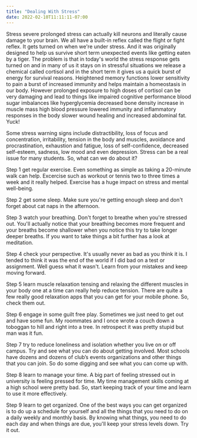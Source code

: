 ```yaml
---
title: "Dealing With Stress"
date: 2022-02-10T11:11:11-07:00
---
```


Stress severe prolonged stress can actually kill neurons and literally cause damage to your brain. We all have a built-in reflex called the flight or fight reflex. It gets turned on when we're under stress. And it was originally designed to help us survive short term unexpected events like getting eaten by a tiger. The problem is that in today's world the stress response gets turned on and in many of us it stays on in stressful situations we release a chemical called cortisol and in the short term it gives us a quick burst of energy for survival reasons. Heightened memory functions lower sensitivity to pain a burst of increased immunity and helps maintain a homeostasis in our body. However prolonged exposure to high doses of cortisol can be very damaging and lead to things like impaired cognitive performance blood sugar imbalances like hyperglycemia decreased bone density increase in muscle mass high blood pressure lowered immunity and inflammatory responses in the body slower wound healing and increased abdominal fat. Yuck!

Some stress warning signs include distractibility, loss of focus and concentration, irritability, tension in the body and muscles, avoidance and procrastination, exhaustion and fatigue, loss of self-confidence, decreased self-esteem, sadness, low mood and even depression. Stress can be a real issue for many students. So, what can we do about it?

Step 1 get regular exercise. Even something as simple as taking a 20-minute walk can help. Excercise such as workout or tennis two to three times a week and it really helped. Exercise has a huge impact on stress and mental well-being. 

Step 2 get some sleep. Make sure you're getting enough sleep and don't forget about cat naps in the afternoon. 

Step 3 watch your breathing. Don't forget to breathe when you're stressed out. You'll actually notice that your breathing becomes more frequent and your breaths become shallower when you notice this try to take longer deeper breaths. If you want to take things a bit further has a look at meditation.

Step 4 check your perspective. It's usually never as bad as you think it is. I tended to think it was the end of the world if I did bad on a test or assignment. Well guess what it wasn't. Learn from your mistakes and keep moving forward.

Step 5 learn muscle relaxation tensing and relaxing the different muscles in your body one at a time can really help reduce tension. There are quite a few really good relaxation apps that you can get for your mobile phone. So, check them out.

Step 6 engage in some guilt free play. Sometimes we just need to get out and have some fun. My roommates and I once wrote a couch down a toboggan to hill and right into a tree. In retrospect it was pretty stupid but man was it fun.

Step 7 try to reduce loneliness and isolation whether you live on or off campus. Try and see what you can do about getting involved. Most schools have dozens and dozens of club’s events organizations and other things that you can join.  So do some digging and see what you can come up with.

Step 8 learn to manage your time.  A big part of feeling stressed out in university is feeling pressed for time. My time management skills coming at a high school were pretty bad. So, start keeping track of your time and learn to use it more effectively.

Step 9 learn to get organized. One of the best ways you can get organized is to do up a schedule for yourself and all the things that you need to do on a daily weekly and monthly basis. By knowing what things, you need to do each day and when things are due, you'll keep your stress levels down. Try it out.
